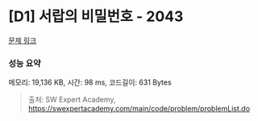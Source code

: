 # [D1] 서랍의 비밀번호 - 2043 

[문제 링크](https://swexpertacademy.com/main/code/problem/problemDetail.do?contestProbId=AV5QJ_8KAx8DFAUq) 

### 성능 요약

메모리: 19,136 KB, 시간: 98 ms, 코드길이: 631 Bytes



> 출처: SW Expert Academy, https://swexpertacademy.com/main/code/problem/problemList.do